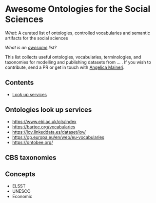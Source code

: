 # Awesome Ontologies for the Social Sciences
*What*: A curated list of ontologies, controlled vocabularies and semantic artifacts for the social sciences

*What is an [awesome](https://github.com/sindresorhus/awesome) list?*

This list collects useful ontologies, vocabularies, terminologies, and taxonomies for modelling and publishing datasets from ... . If you wish to contribute, send a PR or get in touch with [Angelica Maineri](mailto:angelica@odissei-data.nl). 

## Contents
- [Look up services](#lookup)

## Ontologies look up services
- https://www.ebi.ac.uk/ols/index
- https://bartoc.org/vocabularies
- https://lov.linkeddata.es/dataset/lov/ 
- https://op.europa.eu/en/web/eu-vocabularies 
- https://ontobee.org/

## CBS taxonomies

## Concepts
- ELSST
- UNESCO
- Economic
